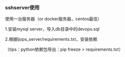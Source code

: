 ### sshserver使用

使用一台服务器（or docker服务器，centos最佳）

1.安装mysql server，导入db目录中的devops.sql

2.根据ljops_server/requirements.txt，安装依赖

（tips：python依赖包导出：pip freeze > requirements.txt）
